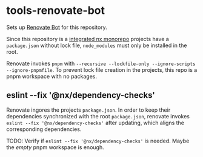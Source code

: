# tools-renovate-bot

Sets up [Renovate Bot](https://docs.renovatebot.com/) for this repository.

Since this repository is a [integrated nx monorepo](https://nx.dev/concepts/integrated-vs-package-based#integrated-repos) projects have a `package.json` without lock file, `node_modules` must only be installed in the root.

Renovate invokes `pnpm` with `--recursive --lockfile-only --ignore-scripts --ignore-pnpmfile`. To prevent lock file creation in the projects, this repo is a pnpm workspace with no packages.

## eslint --fix '@nx/dependency-checks'

Renovate ingores the projects `package.json`. In order to keep their dependencies synchronized with the root `package.json`, renovate invokes `eslint --fix '@nx/dependency-checks'` after updating, which aligns the corresponding dependencies.

TODO: Verify if `eslint --fix '@nx/dependency-checks'` is needed. Maybe the _empty_ pnpm workspace is enough.
